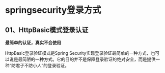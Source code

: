 # springsecurity登录方式

## 01、HttpBasic模式登录认证

**最简单的认证，真实不会使用**

HttpBasic登录验证模式是Spring Security实现登录验证最简单的一种方式，也可以说是最简陋的一种方式。它的目的并不是保障登录验证的绝对安全，而是提供一种“防君子不防小人”的登录验证。



